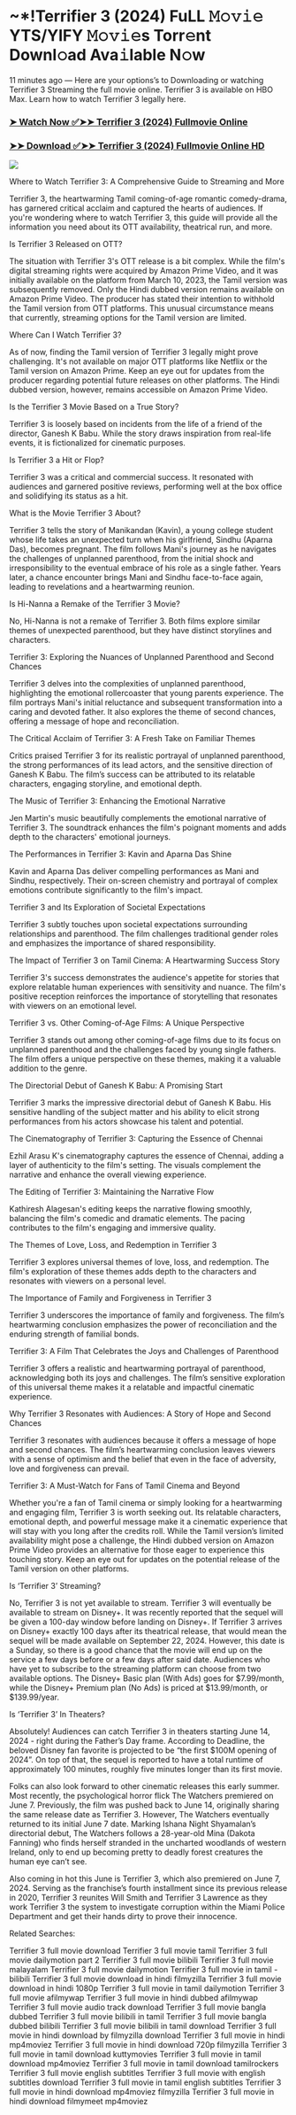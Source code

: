 # ~*!Terrifier 3 (2024) FuLL 𝙼𝚘𝚟𝚒𝚎 YTS/YIFY 𝙼𝚘𝚟𝚒𝚎s Torr𝚎nt Downl𝚘ad Ava𝚒lable N𝚘w

11 minutes ago — Here are your options’s to Downloading or watching Terrifier 3 Streaming the full movie online. Terrifier 3 is available on HBO Max. Learn how to watch Terrifier 3 legally here.


### [➤ Watch Now ✅➤➤ Terrifier 3 (2024) Fullmovie Online](https://aaamiiin.com/en/movie/1034541/terrifier-3-discod)

### [➤➤ Download ✅➤➤ Terrifier 3 (2024) Fullmovie Online HD](https://aaamiiin.com/en/movie/1034541/terrifier-3-discod)

<p dir="auto"><a href="https://aaamiiin.com/en/movie/1034541/terrifier-3-discod" title="PLAY NOW" rel="nofollow"><img src="https://i.imgur.com/jhNGoEt.gif" style="max-width: 100%;"></a></p>

Where to Watch Terrifier 3: A Comprehensive Guide to Streaming and More

Terrifier 3, the heartwarming Tamil coming-of-age romantic comedy-drama, has garnered critical acclaim and captured the hearts of audiences. If you're wondering where to watch Terrifier 3, this guide will provide all the information you need about its OTT availability, theatrical run, and more.

Is Terrifier 3 Released on OTT?

The situation with Terrifier 3's OTT release is a bit complex. While the film's digital streaming rights were acquired by Amazon Prime Video, and it was initially available on the platform from March 10, 2023, the Tamil version was subsequently removed. Only the Hindi dubbed version remains available on Amazon Prime Video. The producer has stated their intention to withhold the Tamil version from OTT platforms. This unusual circumstance means that currently, streaming options for the Tamil version are limited.

Where Can I Watch Terrifier 3?

As of now, finding the Tamil version of Terrifier 3 legally might prove challenging. It's not available on major OTT platforms like Netflix or the Tamil version on Amazon Prime. Keep an eye out for updates from the producer regarding potential future releases on other platforms. The Hindi dubbed version, however, remains accessible on Amazon Prime Video.

Is the Terrifier 3 Movie Based on a True Story?

Terrifier 3 is loosely based on incidents from the life of a friend of the director, Ganesh K Babu. While the story draws inspiration from real-life events, it is fictionalized for cinematic purposes.

Is Terrifier 3 a Hit or Flop?

Terrifier 3 was a critical and commercial success. It resonated with audiences and garnered positive reviews, performing well at the box office and solidifying its status as a hit.

What is the Movie Terrifier 3 About?

Terrifier 3 tells the story of Manikandan (Kavin), a young college student whose life takes an unexpected turn when his girlfriend, Sindhu (Aparna Das), becomes pregnant. The film follows Mani's journey as he navigates the challenges of unplanned parenthood, from the initial shock and irresponsibility to the eventual embrace of his role as a single father. Years later, a chance encounter brings Mani and Sindhu face-to-face again, leading to revelations and a heartwarming reunion.

Is Hi-Nanna a Remake of the Terrifier 3 Movie?

No, Hi-Nanna is not a remake of Terrifier 3. Both films explore similar themes of unexpected parenthood, but they have distinct storylines and characters.

Terrifier 3: Exploring the Nuances of Unplanned Parenthood and Second Chances

Terrifier 3 delves into the complexities of unplanned parenthood, highlighting the emotional rollercoaster that young parents experience. The film portrays Mani's initial reluctance and subsequent transformation into a caring and devoted father. It also explores the theme of second chances, offering a message of hope and reconciliation.

The Critical Acclaim of Terrifier 3: A Fresh Take on Familiar Themes

Critics praised Terrifier 3 for its realistic portrayal of unplanned parenthood, the strong performances of its lead actors, and the sensitive direction of Ganesh K Babu. The film’s success can be attributed to its relatable characters, engaging storyline, and emotional depth.

The Music of Terrifier 3: Enhancing the Emotional Narrative

Jen Martin's music beautifully complements the emotional narrative of Terrifier 3. The soundtrack enhances the film's poignant moments and adds depth to the characters' emotional journeys.

The Performances in Terrifier 3: Kavin and Aparna Das Shine

Kavin and Aparna Das deliver compelling performances as Mani and Sindhu, respectively. Their on-screen chemistry and portrayal of complex emotions contribute significantly to the film's impact.

Terrifier 3 and Its Exploration of Societal Expectations

Terrifier 3 subtly touches upon societal expectations surrounding relationships and parenthood. The film challenges traditional gender roles and emphasizes the importance of shared responsibility.

The Impact of Terrifier 3 on Tamil Cinema: A Heartwarming Success Story

Terrifier 3's success demonstrates the audience's appetite for stories that explore relatable human experiences with sensitivity and nuance. The film's positive reception reinforces the importance of storytelling that resonates with viewers on an emotional level.

Terrifier 3 vs. Other Coming-of-Age Films: A Unique Perspective

Terrifier 3 stands out among other coming-of-age films due to its focus on unplanned parenthood and the challenges faced by young single fathers. The film offers a unique perspective on these themes, making it a valuable addition to the genre.

The Directorial Debut of Ganesh K Babu: A Promising Start

Terrifier 3 marks the impressive directorial debut of Ganesh K Babu. His sensitive handling of the subject matter and his ability to elicit strong performances from his actors showcase his talent and potential.

The Cinematography of Terrifier 3: Capturing the Essence of Chennai

Ezhil Arasu K's cinematography captures the essence of Chennai, adding a layer of authenticity to the film's setting. The visuals complement the narrative and enhance the overall viewing experience.

The Editing of Terrifier 3: Maintaining the Narrative Flow

Kathiresh Alagesan's editing keeps the narrative flowing smoothly, balancing the film's comedic and dramatic elements. The pacing contributes to the film's engaging and immersive quality.

The Themes of Love, Loss, and Redemption in Terrifier 3

Terrifier 3 explores universal themes of love, loss, and redemption. The film's exploration of these themes adds depth to the characters and resonates with viewers on a personal level.

The Importance of Family and Forgiveness in Terrifier 3

Terrifier 3 underscores the importance of family and forgiveness. The film’s heartwarming conclusion emphasizes the power of reconciliation and the enduring strength of familial bonds.

Terrifier 3: A Film That Celebrates the Joys and Challenges of Parenthood

Terrifier 3 offers a realistic and heartwarming portrayal of parenthood, acknowledging both its joys and challenges. The film’s sensitive exploration of this universal theme makes it a relatable and impactful cinematic experience.

Why Terrifier 3 Resonates with Audiences: A Story of Hope and Second Chances

Terrifier 3 resonates with audiences because it offers a message of hope and second chances. The film’s heartwarming conclusion leaves viewers with a sense of optimism and the belief that even in the face of adversity, love and forgiveness can prevail.

Terrifier 3: A Must-Watch for Fans of Tamil Cinema and Beyond

Whether you're a fan of Tamil cinema or simply looking for a heartwarming and engaging film, Terrifier 3 is worth seeking out. Its relatable characters, emotional depth, and powerful message make it a cinematic experience that will stay with you long after the credits roll. While the Tamil version’s limited availability might pose a challenge, the Hindi dubbed version on Amazon Prime Video provides an alternative for those eager to experience this touching story. Keep an eye out for updates on the potential release of the Tamil version on other platforms.


Is ‘Terrifier 3’ Streaming?

No, Terrifier 3 is not yet available to stream. Terrifier 3 will eventually be available to stream on Disney+. It was recently reported that the sequel will be given a 100-day window before landing on Disney+. If Terrifier 3 arrives on Disney+ exactly 100 days after its theatrical release, that would mean the sequel will be made available on September 22, 2024. However, this date is a Sunday, so there is a good chance that the movie will end up on the service a few days before or a few days after said date. Audiences who have yet to subscribe to the streaming platform can choose from two available options. The Disney+ Basic plan (With Ads) goes for $7.99/month, while the Disney+ Premium plan (No Ads) is priced at $13.99/month, or $139.99/year.

Is ‘Terrifier 3’ In Theaters?

Absolutely! Audiences can catch Terrifier 3 in theaters starting June 14, 2024 - right during the Father’s Day frame. According to Deadline, the beloved Disney fan favorite is projected to be “the first $100M opening of 2024”. On top of that, the sequel is reported to have a total runtime of approximately 100 minutes, roughly five minutes longer than its first movie.

Folks can also look forward to other cinematic releases this early summer. Most recently, the psychological horror flick The Watchers premiered on June 7. Previously, the film was pushed back to June 14, originally sharing the same release date as Terrifier 3. However, The Watchers eventually returned to its initial June 7 date. Marking Ishana Night Shyamalan’s directorial debut, The Watchers follows a 28-year-old Mina (Dakota Fanning) who finds herself stranded in the uncharted woodlands of western Ireland, only to end up becoming pretty to deadly forest creatures the human eye can’t see.

Also coming in hot this June is Terrifier 3, which also premiered on June 7, 2024. Serving as the franchise’s fourth installment since its previous release in 2020, Terrifier 3 reunites Will Smith and Terrifier 3 Lawrence as they work Terrifier 3 the system to investigate corruption within the Miami Police Department and get their hands dirty to prove their innocence.


Related Searches:

Terrifier 3 full movie download
Terrifier 3 full movie tamil
Terrifier 3 full movie dailymotion part 2
Terrifier 3 full movie bilibili
Terrifier 3 full movie malayalam
Terrifier 3 full movie dailymotion
Terrifier 3 full movie in tamil - bilibili
Terrifier 3 full movie download in hindi filmyzilla
Terrifier 3 full movie download in hindi 1080p
Terrifier 3 full movie in tamil dailymotion
Terrifier 3 full movie afilmywap
Terrifier 3 full movie in hindi dubbed afilmywap
Terrifier 3 full movie audio track download
Terrifier 3 full movie bangla dubbed
Terrifier 3 full movie bilibili in tamil
Terrifier 3 full movie bangla dubbed bilibili
Terrifier 3 full movie bilibili in tamil download
Terrifier 3 full movie in hindi download by filmyzilla
download Terrifier 3 full movie in hindi mp4moviez
Terrifier 3 full movie in hindi download 720p filmyzilla
Terrifier 3 full movie in tamil download kuttymovies
Terrifier 3 full movie in tamil download mp4moviez
Terrifier 3 full movie in tamil download tamilrockers
Terrifier 3 full movie english subtitles
Terrifier 3 full movie with english subtitles download
Terrifier 3 full movie in tamil english subtitles
Terrifier 3 full movie in hindi download mp4moviez filmyzilla
Terrifier 3 full movie in hindi download filmymeet mp4moviez
